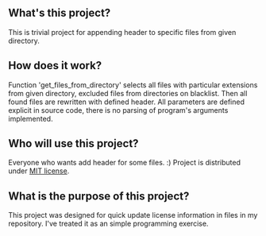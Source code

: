 ## What's this project?

This is trivial project for appending header to specific files from given directory.

## How does it work?

Function 'get_files_from_directory' selects all files with particular extensions from given directory, excluded files from directories on blacklist. Then all found files are rewritten with defined header. All parameters are defined explicit in source code, there is no parsing of program's arguments implemented.  

## Who will use this project?

Everyone who wants add header for some files. :) Project is distributed under [MIT license](https://opensource.org/licenses/MIT).

## What is the purpose of this project?

This project was designed for quick update license information in files in my repository. I've treated it as an simple programming exercise.  
